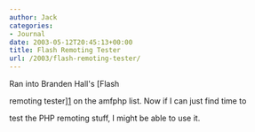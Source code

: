 ```yaml
---
author: Jack
categories:
- Journal
date: 2003-05-12T20:45:13+00:00
title: Flash Remoting Tester
url: /2003/flash-remoting-tester/
---
```


Ran into Branden Hall's [Flash
  

  
remoting tester][1] on the amfphp list. Now if I can just find time to
  

  
test the PHP remoting stuff, I might be able to use it.

 [1]: //www.communitymx.com/content/article.cfm?cid=E79F1303C1E096ED"
